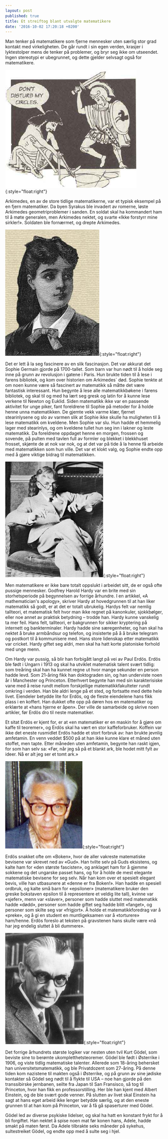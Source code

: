 ```yaml
---
layout: post
published: true
title: Et streiftog blant utvalgte matematikere
date: '2016-10-02 17:20:18 +0200'
---
```


Man tenker på matematikere som fjerne mennesker uten særlig stor grad kontakt med virkeligheten. De går rundt i sin egen verden, krasjer i lyktestolper mens de tenker på problemer, og bryr seg ikke om utseendet. Ingen stereotypi er ubegrunnet, og dette gjelder selvsagt også for matematikere.

![Archimedes](/assets/archimedes_circles.jpeg){:style="float:right"}

Arkimedes, en av de store tidlige matematikerne, var et typisk eksempel p&aring; en fjern matematiker. Da byen Syrakus ble invadert av romerne, l&oslash;ste Arkimedes geometriproblemer i sanden. En soldat skal ha kommandert ham til &aring; m&oslash;te generalen, men Arkimedes nektet, og svarte &laquo;Ikke forstyrr mine sirkler!&raquo;. Soldaten ble forn&aelig;rmet, og drepte Arkimedes. 

![Sophie Germain](/assets/sophie_germain.jpg){:style="float:right"}

Det er lett &aring; la seg fascinere av en slik fascinasjon. Det var akkurat det Sophie Germain gjorde p&aring; 1700-tallet. Som barn var hun n&oslash;dt til &aring; holde seg inne p&aring; grunn av revolusjon i gatene i Paris. Hun brukte tiden til &aring; lese i farens bibliotek, og kom over historien om Arkimedes&acute; d&oslash;d. Sophie tenkte at om noen kunne v&aelig;re s&aring; fascinert av matematikk s&aring; m&aring;tte det v&aelig;re fantastisk interessant. Hun begynte &aring; lese alle matematikkb&oslash;kene i farens bibliotek, og skal til og med ha l&aelig;rt seg gresk og latin for &aring; kunne lese verkene til Newton og Euklid. Siden matematikk ikke var en passende aktivitet for unge piker, fant foreldrene til Sophie p&aring; metoder for &aring; holde henne unna matematikken. De gjemte vekk varme kl&aelig;r, fjernet stearinlysene og slo av varmen slik at Sophie ikke skulle ha muligheten til &aring; lese matematikk om kveldene. Men Sophie var slu. Hun hadde et hemmelig lager med stearinlys, og om kveldene tullet hun seg inn i lakner og leste matematikk. Da foreldrene oppdaget henne en morgen, frossen og sovende, p&aring; pulten med tavlen full av formler og blekket i blekkhuset frosset, skj&oslash;nte de at nok var nok, og at det var p&aring; tide &aring; la henne f&aring; arbeide med matematikken som hun ville. Det var et klokt valg, og Sophie endte opp med &aring; gj&oslash;re viktige bidrag til matematikken.

![G. H. Hardy](/assets/hardy.jpg){:style="float:right"}

Men matematikere er ikke bare totalt oppslukt i arbeidet sitt, de er ogs&aring; ofte pussige mennesker. Godfrey Harold Hardy var en brite med sin storhetsperiode p&aring; begynnelsen av forrige &aring;rhundre. I en artikkel, &laquo;A mathematician's apology&raquo;, skriver Hardy at hovedgrunnen til at han liker matematikk s&aring; godt, er at det er totalt ubrukelig. Hardys felt var nemlig tallteori, et matematisk felt hvor man ikke regnet p&aring; kanonkuler, sjokkb&oslash;lger, eller noe annet av praktisk betydning &ndash; trodde han. Hardy kunne vanskelig ta mer feil. Hans felt, tallteori, er bakgrunnen for sikker kryptering p&aring; internett og bankterminaler. Hardy hadde sine s&aelig;regenheter, og han skal ha nektet &aring; bruke armb&aring;ndsur og telefon, og insisterte p&aring; &aring; &aring; bruke telegram og postkort&nbsp;til &aring; kommunisere med. Hans store lidenskap etter matematikk var cricket. Hardy giftet seg aldri, men skal ha hatt korte platoniske forhold med unge menn.

Om Hardy var pussig, så blir han forbigått langt på vei av Paul Erdös. Erdös ble født i Ungarn i 1913 og skal ha utviklet matematisk talent svært tidlig: som treåring skal han ha kunnet regne ut hvor mange sekunder en person hadde levd. Som 21-åring fikk han doktograden sin, og han underviste noen år i Manchester og Princeton. Etterhvert begynte han med sin karakterisiske vane med å reise rundt mellom forskjellige matematikkfakulteter rundt omkring i verden. Han ble aldri lenge på et sted, og fortsatte med dette hele livet. Eiendeler betydde lite for Erdös, og de fleste eiendelene hans fikk plass i en koffert. Han dukket ofte opp på døren hos en matematiker og erklærte at «hans hjerne er åpen». Der ville de samarbeide og skrive noen artikler, før Erdös dro til neste matematiker.

Et sitat Erdös er kjent for, er at «en matematiker er en maskin for å gjøre om kaffe til teoremer», og Erdös skal ha vært en stor kaffeforbruker. Koffein var ikke det eneste rusmidlet Erdös hadde et stort forbruk av: han brukte jevnlig amfetamin. En venn veddet $500 på at han ikke kunne klare et måned uten stoffet, men tapte. Etter måneden uten amfetamin, begynte han raskt igjen, for som han selv sa: «Før, når jeg så på et blankt ark, ble hodet mitt fylt av ideer. Nå er alt jeg ser et tomt ark.»

![Paul Erdös](/assets/erdos.jpg){:style="float:right"}

Erd&ouml;s snakket ofte om &laquo;Boken&raquo;, hvor de aller vakreste matematiske bevisene var skrevet ned av &laquo;Gud&raquo;. Han tvilte selv p&aring; Guds eksistens, og kalte ham for &laquo;den st&oslash;rste fascisten&raquo;, og anklaget ham for &aring; gjemme sokkene og det ungarske passet hans, og for &aring; holde de mest elegante matematiske bevisene for seg selv. N&aring;r han kom over et spesielt elegant bevis, ville han utbasunere at&nbsp;&laquo;denne er fra Boken!&raquo;. Han hadde en spesiell ordbruk, og kalte sm&aring; barn for &laquo;epsiloner&raquo; (matematikere bruker den greske bokstaven epsilon til &aring; representere et veldig lite tall), kvinne var &laquo;sjefer&raquo;, menn var &laquo;slaver&raquo;, personer som hadde sluttet med matematikk hadde &laquo;d&oslash;dd&raquo;, personer som hadde giftet seg hadde blitt &laquo;fanget&raquo;, og personer som skilte seg var &laquo;frigjort&raquo;. &Aring; holde et matematikkforedrag var &aring; &laquo;preke&raquo;, og &aring; gi en student en muntligeksamen var &aring; &laquo;torturere&raquo; ham/henne. Erd&ouml;s foreslo at teksten p&aring; gravstenen hans skulle v&aelig;re &laquo;n&aring; har jeg endelig sluttet &aring; bli dummere&raquo;.

![Kurt Gödel](/assets/godel.jpg){:style="float:right"}

Det forrige århundrets største logiker var nesten uten tvil Kurt Gödel, som beviste sine to berømte ukompletthetsteoremer. Gödel ble født i Østerrike i 1906, og viste tidlig matematiske talenter. Allerede som 18-åring behersket han universitetsmatematikk, og ble Privatdozent som 27-åring. På denne tiden kom nazistene til makten også i Østerrike, og på grunn av sine jødiske kontakter så Gödel seg nødt til å flykte til USA – noe han gjorde på den transsibirske jernbanen, seilte fra Japan til San Fransisco, så tog til Princeton, hvor han fikk en professorstilling. Her ble han kjent med Albert Einstein, og de ble svært gode venner. På slutten av livet skal Einstein ha sagt at hans eget arbeid ikke lenger betydde særlig, og at den eneste grunnen til at han kom på Princeton, var å få gå spaserturer med Gödel.

Gödel led av diverse psykiske lidelser, og skal ha hatt en konstant frykt for å bli forgiftet. Han nektet å spise noen mat før konen hans, Adele, hadde smakt på maten først. Da Adele tilbrakte seks måneder på sykehus, sultestreiket Gödel, og endte opp med å sulte seg i hjel.
